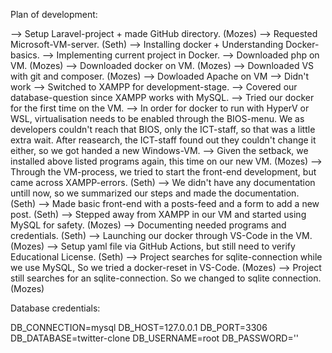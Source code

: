 Plan of development:

--> Setup Laravel-project + made GitHub directory. (Mozes)
--> Requested Microsoft-VM-server. (Seth)
--> Installing docker + Understanding Docker-basics.
--> Implementing current project in Docker.
--> Downloaded php on VM. (Mozes)
--> Downloaded docker on VM. (Mozes)
--> Downloaded VS with git and composer. (Mozes)
--> Dowloaded Apache on VM --> Didn't work --> Switched to XAMPP for development-stage.
    --> Covered our database-question since XAMPP works with MySQL.
--> Tried our docker for the first time on the VM.
    --> In order for docker to run with HyperV or WSL, virtualisation needs to be enabled through the BIOS-menu.
        We as developers couldn't reach that BIOS, only the ICT-staff, so that was a little extra wait.
        After reasearch, the ICT-staff found out they couldn't change it either, so we got handed a new Windows-VM.
--> Given the setback, we installed above listed programs again, this time on our new VM. (Mozes)
--> Through the VM-process, we tried to start the front-end development, but came across XAMPP-errors. (Seth)
--> We didn't have any documentation untill now, so we summarized our steps and made the documentation. (Seth)
--> Made basic front-end with a posts-feed and a form to add a new post. (Seth)
--> Stepped away from XAMPP in our VM and started using MySQL for safety. (Mozes)
--> Documenting needed programs and credentials. (Seth)
--> Launching our docker through VS-Code in the VM. (Mozes)
--> Setup yaml file via GitHub Actions, but still need to verify Educational License. (Seth)
--> Project searches for sqlite-connection while we use MySQL, So we tried a docker-reset in VS-Code. (Mozes)
--> Project still searches for an sqlite-connection. So we changed to sqlite connection. (Mozes)




Database credentials: 

DB_CONNECTION=mysql
DB_HOST=127.0.0.1
DB_PORT=3306
DB_DATABASE=twitter-clone
DB_USERNAME=root
DB_PASSWORD=''